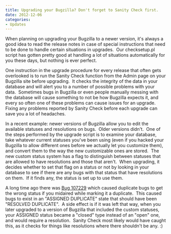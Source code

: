 ```yaml
---
title: Upgrading your Bugzilla? Don't forget to Sanity Check first.
date: 2012-12-06
categories:
- Updates
---
```

When planning on upgrading your Bugzilla to a newer version, it's always
a good idea to read the release notes in case of special instructions
that need to be done to handle certain situations in upgrades.  Our
checksetup.pl script has gotten pretty good at handling a lot of
situations automatically for you these days, but nothing is ever
perfect.

One instruction in the upgrade procedure for every release that often
gets overlooked is to run the Sanity Check function from the Admin page
on your Bugzilla site before upgrading.  It checks the integrity of the
data in your database and will alert you to a number of possible
problems with your data.  Sometimes bugs in Bugzilla or even people
manually messing with the database will cause something to not be how
Bugzilla expects it, and every so often one of these problems can cause
issues for an upgrade.  Fixing any problems reported by Sanity Check
before each upgrade can save you a lot of headaches.

In a recent example: newer versions of Bugzilla allow you to edit the
available statuses and resolutions on bugs.  Older versions didn't.  One
of the steps performed by the upgrade script is to examine your
database, take whatever current statuses you've been using (even if you
hacked your Bugzilla to allow different ones before we actually let you
customize them), and convert them to the way the new customizable ones
are stored.  The new custom status system has a flag to distinguish
between statuses that are allowed to have resolutions and those that
aren't.  When upgrading, it decides whether to set that flag on a status
or not by looking in your database to see if there are any bugs with
that status that have resolutions on them.  If it finds any, the status
is set up to use them.

A long time ago there was [Bug
107229](https://bugzilla.mozilla.org/show_bug.cgi?id=107229 "RESO FIXED - Resolution lost due to midair.")
which caused duplicate bugs to get the wrong status if you midaired
while marking it a duplicate.  This caused bugs to exist in an "ASSIGNED
DUPLICATE" state that should have been "RESOLVED DUPLICATE".  A side
effect is if it was left that way, when you later upgraded to a version
of Bugzilla that included the custom statuses, your ASSIGNED status
became a "closed" type instead of an "open" one, and would require a
resolution.  Sanity Check most likely would have caught this, as it
checks for things like resolutions where there shouldn't be any. :)
